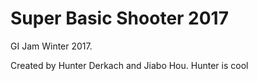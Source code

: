 # Super Basic Shooter 2017
GI Jam Winter 2017.

Created by Hunter Derkach and Jiabo Hou.
Hunter is cool
